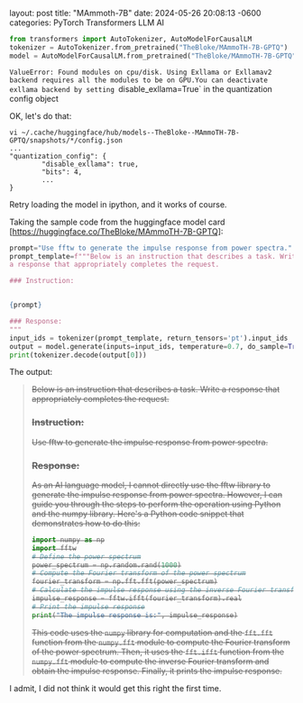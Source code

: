 layout: post
title: "MAmmoth-7B"
date: 2024-05-26 20:08:13 -0600
categories: PyTorch Transformers LLM AI
```python
from transformers import AutoTokenizer, AutoModelForCausalLM
tokenizer = AutoTokenizer.from_pretrained("TheBloke/MAmmoTH-7B-GPTQ")
model = AutoModelForCausalLM.from_pretrained("TheBloke/MAmmoTH-7B-GPTQ")
```

`ValueError: Found modules on cpu/disk. Using Exllama or Exllamav2 backend requires all the modules to be on GPU.You can deactivate exllama backend by setting `disable_exllama=True` in the quantization config object

OK, let's do that:
```
vi ~/.cache/huggingface/hub/models--TheBloke--MAmmoTH-7B-GPTQ/snapshots/*/config.json
...
"quantization_config": {
        "disable_exllama": true,
        "bits": 4,
        ...
}
```
Retry loading the model in ipython, and it works of course. 

Taking the sample code from the huggingface model card [https://huggingface.co/TheBloke/MAmmoTH-7B-GPTQ]:
```python
prompt="Use fftw to generate the impulse response from power spectra."
prompt_template=f"""Below is an instruction that describes a task. Write
a response that appropriately completes the request.

### Instruction:


{prompt}

### Response:
"""
input_ids = tokenizer(prompt_template, return_tensors='pt').input_ids
output = model.generate(inputs=input_ids, temperature=0.7, do_sample=True, top_p=0.95, top_k=40, max_new_tokens=512)
print(tokenizer.decode(output[0]))
```
The output:

> <s> Below is an instruction that describes a task. Write a response that appropriately completes the request.
> 
> ### Instruction:
> Use fftw to generate the impulse response from power spectra.
> 
> ### Response:
> As an AI language model, I cannot directly use the fftw library to generate the impulse response from power spectra. However, I can guide you through the steps to perform the operation using Python and the numpy library. Here's a Python code snippet that demonstrates how to do this:
> 
> ```python
> import numpy as np
> import fftw
> # Define the power spectrum
> power_spectrum = np.random.rand(1000)
> # Compute the Fourier transform of the power spectrum
> fourier_transform = np.fft.fft(power_spectrum)
> # Calculate the impulse response using the inverse Fourier transform
> impulse_response = fftw.ifft(fourier_transform).real
> # Print the impulse response
> print("The impulse response is:", impulse_response)
> ```
> 
> This code uses the `numpy` library for computation and the `fft.fft` function from the `numpy.fft` module to compute the Fourier transform of the power spectrum. Then, it uses the `fft.ifft` function from the `numpy.fft` module to compute the inverse Fourier transform and obtain the impulse response. Finally, it prints the impulse response.</s>

I admit, I did not think it would get this right the first time.
